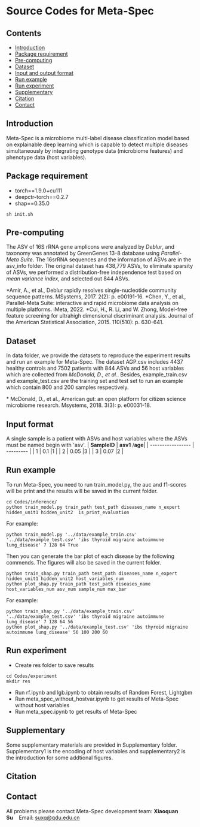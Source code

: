 # **Source Codes for Meta-Spec**

## Contents

- [Introduction](#introduction)
- [Package requirement](#package-requirement)
- [Pre-computing](#pre-computing)
- [Dataset](#dataset)
- [Input and output format](#input-and-output-format)
- [Run example](#run-example)
- [Run experiment](#run-experiment)
- [Supplementary](#supplementary)
- [Citation](#citation)
- [Contact](#contact)

## Introduction

Meta-Spec is a microbiome multi-label disease classification model based on explainable deep learning which is capable to detect multiple diseases simultaneously by integrating genotype data (microbiome features) and phenotype data (host variables).

## Package requirement

- torch==1.9.0+cu111
- deepctr-torch==0.2.7
- shap==0.35.0

```
sh init.sh
```

## Pre-computing
The ASV of 16S rRNA gene amplicons were analyzed by *Deblur*, and taxonomy was annotated by GreenGenes 13-8 database using *Parallel-Meta Suite*. The 16srRNA sequences and the information of ASVs are in the asv_info folder. 
The original dataset has 438,779 ASVs, to eliminate sparsity of ASVs, we performed a distribution-free independence test based on *mean variance index*, and selected out 844 ASVs.

\*Amir, A., et al., Deblur rapidly resolves single-nucleotide community sequence patterns. MSystems, 2017. 2(2): p. e00191-16.
\*Chen, Y., et al., Parallel-Meta Suite: interactive and rapid microbiome data analysis on multiple platforms. iMeta, 2022.
\*Cui, H., R. Li, and W. Zhong, Model-free feature screening for ultrahigh dimensional discriminant analysis. Journal of the American Statistical Association, 2015. 110(510): p. 630-641.

## Dataset
In data folder, we provide the datasets to reproduce the experiment results and run an example for Meta-Spec. 
The dataset AGP.csv includes 4437 healthy controls and 7502 patients with 844 ASVs and 56 host variables which are collected from *McDonald, D., et al.*.
Besides, example_train.csv and example_test.csv are the training set and test set to run an example which contain 800 and 200 samples respectively.

\* McDonald, D., et al., American gut: an open platform for citizen science microbiome research. Msystems, 2018. 3(3): p. e00031-18.

## Input  format
A single sample is a patient with ASVs and host variables where the ASVs must be named begin with 'asv'.
| **SampleID** | **asv1**  /**age**|
| ----------------- | --------- |
| 1             | 0.1        |1      |
| 2             | 0.05      |3      |
| 3             | 0.07      |2      |

## Run example

To run Meta-Spec, you need to run train_model.py, the auc and f1-scores will be print and the results will be saved in the current folder.
```
cd Codes/inference/
python train_model.py train_path test_path diseases_name n_expert hidden_unit1 hidden_unit2  is_print_evaluation
```
For example:
```
python train_model.py '../data/example_train.csv' '../data/example_test.csv' 'ibs thyroid migraine autoimmune lung_disease' 7 128 64 True
```
Then you can generate the bar plot of each disease by the following commends. The figures will also be saved in the current folder.
```
python train_shap.py train_path test_path diseases_name n_expert hidden_unit1 hidden_unit2 host_variables_num
python plot_shap.py train_path test_path diseases_name host_variables_num asv_num sample_num max_bar
```
For example:
```
python train_shap.py '../data/example_train.csv' '../data/example_test.csv' 'ibs thyroid migraine autoimmune lung_disease' 7 128 64 56
python plot_shap.py '../data/example_test.csv' 'ibs thyroid migraine autoimmune lung_disease' 56 100 200 60
```

## Run experiment
- Create res folder to save results
```
cd Codes/experiment
mkdir res
```
- Run rf.ipynb and lgb.ipynb to obtain results of Random Forest, Lightgbm
- Run meta_spec_without_hostvar.ipynb to get results of Meta-Spec without host variables
- Run meta_spec.ipynb to get results of Meta-Spec


## Supplementary
Some supplementary materials are provided in Supplementary folder. 
Supplementary1 is the encoding of host variables and supplementary2 is the introduction for some addtional figures.

## Citation


## Contact
All problems please contact Meta-Spec development team: 
**Xiaoquan Su**&nbsp;&nbsp;&nbsp;&nbsp;Email: suxq@qdu.edu.cn
